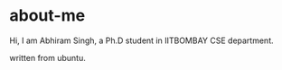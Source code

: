 # about-me

Hi, I am Abhiram Singh, a Ph.D student in IITBOMBAY CSE department.

written from ubuntu.
